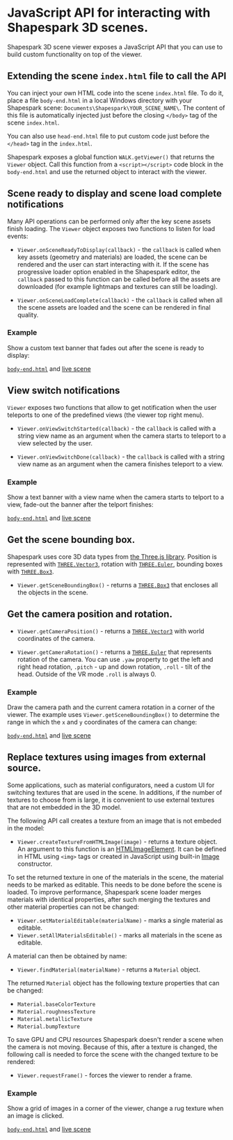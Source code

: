 # JavaScript API for interacting with Shapespark 3D scenes.

Shapespark 3D scene viewer exposes a JavaScript API that you can use
to build custom functionality on top of the viewer.

## Extending the scene `index.html` file to call the API

You can inject your own HTML code into the scene `index.html` file. To
do it, place a file `body-end.html` in a local Windows directory with
your Shapespark scene: `Documents\Shapespark\YOUR_SCENE_NAME\`. The
content of this file is automatically injected just before the closing
`</body>` tag of the scene `index.html`.

You can also use `head-end.html` file to put custom code just before
the `</head>` tag in the `index.html`.

Shapespark exposes a global function `WALK.getViewer()` that
returns the `Viewer` object.  Call this function from a
`<script></script>` code block in the `body-end.html` and use the
returned object to interact with the viewer.

## Scene ready to display and scene load complete notifications

Many API operations can be performed only after the key scene assets
finish loading. The `Viewer` object exposes two functions to listen
for load events:


* `Viewer.onSceneReadyToDisplay(callback)` - the `callback` is called when
   key assets (geometry and materials) are loaded, the scene can be
   rendered and the user can start interacting with it. If the scene
   has progressive loader option enabled in the Shapespark editor, the
   `callback` passed to this function can be called before all the
   assets are downloaded (for example lightmaps and textures can still
   be loading).

* `Viewer.onSceneLoadComplete(callback)` - the `callback` is called when
   all the scene assets are loaded and the scene can be rendered in
   final quality.


### Example
Show a custom text banner that fades out after the scene is
ready to display:

[`body-end.html`](examples/loading-banner/body-end.html) and [live
scene](https://demo.shapespark.com/api-examples-banner/#autoplay)

## View switch notifications

`Viewer` exposes two functions that allow to get notification when the
user teleports to one of the predefined views (the viewer top right
menu).

* `Viewer.onViewSwitchStarted(callback)` - the `callback` is called with
  a string view name as an argument when the camera starts to teleport
  to a view selected by the user.

* `Viewer.onViewSwitchDone(callback)` - the `callback` is called with
  a string view name as an argument when the camera finishes teleport
  to a view.

### Example
Show a text banner with a view name when the camera starts to
telport to a view, fade-out the banner after the telport finishes:


[`body-end.html`](examples/view-switch/body-end.html) and [live
scene](https://demo.shapespark.com/api-examples-view-switch/#autoplay)

## Get the scene bounding box.

Shapespark uses core 3D data types from [the Three.js
library](https://threejs.org/). Position is represented with
[`THREE.Vector3`](https://threejs.org/docs/#api/en/math/Vector3),
rotation with
[`THREE.Euler`](https://threejs.org/docs/#api/en/math/Euler), bounding
boxes with [`THREE.Box3`](https://threejs.org/docs/#api/en/math/Box3).

* `Viewer.getSceneBoundingBox()` - returns a
  [`THREE.Box3`](https://threejs.org/docs/#api/en/math/Box3) that
  encloses all the objects in the scene.

## Get the camera position and rotation.

* `Viewer.getCameraPosition()` - returns a
  [`THREE.Vector3`](https://threejs.org/docs/#api/en/math/Vector3)
  with world coordinates of the camera.

* `Viewer.getCameraRotation()` - returns a
  [`THREE.Euler`](https://threejs.org/docs/#api/en/math/Euler) that
  represents rotation of the camera. You can use `.yaw` property to
  get the left and right head rotation, `.pitch` - up and down
  rotation, `.roll` - tilt of the head. Outside of the VR mode
  `.roll` is always 0.

### Example

Draw the camera path and the current camera rotation in a corner of
the viewer. The example uses `Viewer.getSceneBoundingBox()` to
determine the range in which the `x` and `y` coordinates of the camera
can change:

[`body-end.html`](examples/camera-tracking/body-end.html) and [live
scene](https://demo.shapespark.com/api-examples-camera-tracking/#autoplay)

## Replace textures using images from external source.

Some applications, such as material configurators, need a custom UI
for switching textures that are used in the scene. In additions, if
the number of textures to choose from is large, it is convenient to
use external textures that are not embedded in the 3D model.

The following API call creates a texture from an image that is not
embeded in the model:

* `Viewer.createTextureFromHTMLImage(image)` - returns a texture
object. An argument to this function is an <a
href="https://developer.mozilla.org/en-US/docs/Web/API/HTMLImageElement">HTMLImageElement</a>.
It can be defined in HTML using `<img>` tags or created in JavaScript
using built-in <a
href="https://developer.mozilla.org/en-US/docs/Web/API/HTMLImageElement/Image">Image</a>
constructor.

To set the returned texture in one of the materials in the scene, the
material needs to be marked as editable. This needs to be done before
the scene is loaded. To improve performance, Shapespark scene loader
merges materials with identical properties, after such merging the
textures and other material properties can not be changed:

* `Viewer.setMaterialEditable(materialName)` - marks a single material
  as editable.
* `Viewer.setAllMaterialsEditable()` - marks all materials in the scene
  as editable.

A material can then be obtained by name:

* `Viewer.findMaterial(materialName)` - returns a `Material` object.

The returned `Material` object has the following texture properties
that can be changed:

* `Material.baseColorTexture`
* `Material.roughnessTexture`
* `Material.metallicTexture`
* `Material.bumpTexture`

To save GPU and CPU resources Shapespark doesn't render a scene when
the camera is not moving. Because of this, after a texture is changed,
the following call is needed to force the scene with the changed
texture to be rendered:

* `Viewer.requestFrame()` - forces the viewer to render a frame.


### Example

Show a grid of images in a corner of the viewer, change a rug texture
when an image is clicked.

[`body-end.html`](examples/texture-picker/body-end.html) and [live
scene](https://demo.shapespark.com/api-examples-texture-picker/#autoplay)